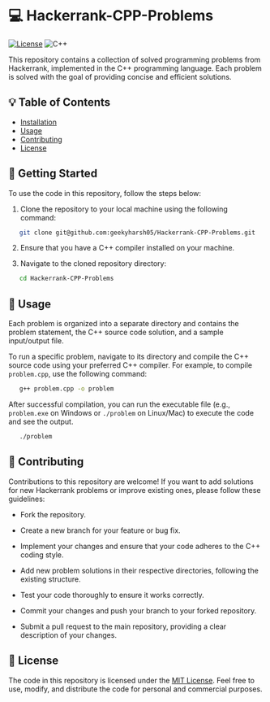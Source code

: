 # :computer: Hackerrank-CPP-Problems

[![License](https://img.shields.io/badge/License-MIT-blue.svg)](https://opensource.org/licenses/MIT) ![C++](https://img.shields.io/badge/Language-C%2B%2B-blue.svg)

This repository contains a collection of solved programming problems from Hackerrank, implemented in the C++ programming language. Each problem is solved with the goal of providing concise and efficient solutions.

## 💡 Table of Contents

- [Installation](#installation)
- [Usage](#usage)
- [Contributing](#contributing)
- [License](#license)

## :rocket: Getting Started

To use the code in this repository, follow the steps below:

1. Clone the repository to your local machine using the following command:

```bash
   git clone git@github.com:geekyharsh05/Hackerrank-CPP-Problems.git
```

2. Ensure that you have a C++ compiler installed on your machine.

3. Navigate to the cloned repository directory:

```bash
   cd Hackerrank-CPP-Problems
```

## 📌 Usage

Each problem is organized into a separate directory and contains the problem statement, the C++ source code solution, and a sample input/output file.

To run a specific problem, navigate to its directory and compile the C++ source code using your preferred C++ compiler. For example, to compile `problem.cpp`, use the following command:

```bash
   g++ problem.cpp -o problem
```

After successful compilation, you can run the executable file (e.g., `problem.exe` on Windows or `./problem` on Linux/Mac) to execute the code and see the output.

```bash
   ./problem
```

## :handshake: Contributing

Contributions to this repository are welcome! If you want to add solutions for new Hackerrank problems or improve existing ones, please follow these guidelines:

- Fork the repository.
- Create a new branch for your feature or bug fix.

- Implement your changes and ensure that your code adheres to the C++ coding style.

- Add new problem solutions in their respective directories, following the existing structure.

- Test your code thoroughly to ensure it works correctly.

- Commit your changes and push your branch to your forked repository.

- Submit a pull request to the main repository, providing a clear description of your changes.

## :memo: License

The code in this repository is licensed under the [MIT License](LICENSE). Feel free to use, modify, and distribute the code for personal and commercial purposes.
